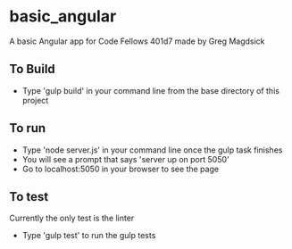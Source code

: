 # basic_angular
A basic Angular app for Code Fellows 401d7 made by Greg Magdsick


## To Build
+ Type 'gulp build' in your command line from the base directory of this project

## To run
+ Type 'node server.js' in your command line once the gulp task finishes
+ You will see a prompt that says 'server up on port 5050'
+ Go to localhost:5050 in your browser to see the page

## To test
Currently the only test is the linter
+ Type 'gulp test' to run the gulp tests
